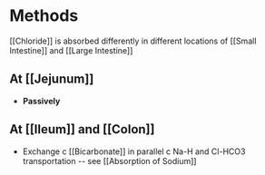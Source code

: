 # Methods
[[Chloride]] is absorbed differently in different locations of [[Small Intestine]] and [[Large Intestine]]

## At [[Jejunum]]
- **Passively**

## At [[Ileum]] and [[Colon]]
- Exchange c [[Bicarbonate]] in parallel c Na-H and Cl-HCO3 transportation -- see [[Absorption of Sodium]] 